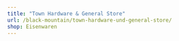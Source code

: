 ```yaml
---
title: "Town Hardware & General Store"
url: /black-mountain/town-hardware-und-general-store/
shop: Eisenwaren
---
```

